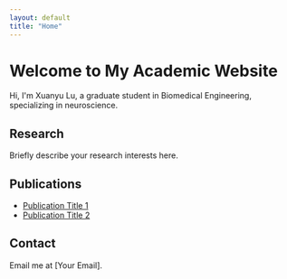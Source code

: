 ```yaml
---
layout: default
title: "Home"
---
```


# Welcome to My Academic Website
Hi, I'm Xuanyu Lu, a graduate student in Biomedical Engineering, specializing in neuroscience.

## Research
Briefly describe your research interests here.

## Publications
- [Publication Title 1](link)
- [Publication Title 2](link)

## Contact
Email me at [Your Email].
